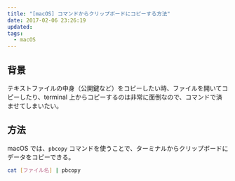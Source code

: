 ```yaml
---
title: "[macOS] コマンドからクリップボードにコピーする方法"
date: 2017-02-06 23:26:19
updated:
tags:
  - macOS
---
```


## 背景

テキストファイルの中身（公開鍵など）をコピーしたい時、ファイルを開いてコピーしたり、terminal 上からコピーするのは非常に面倒なので、コマンドで済ませてしまいたい。

## 方法

macOS では、`pbcopy` コマンドを使うことで、ターミナルからクリップボードにデータをコピーできる。

```bash
cat [ファイル名] | pbcopy
```
